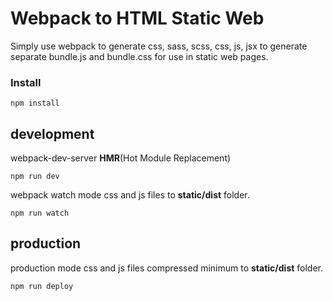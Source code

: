 # Webpack to HTML Static Web 

Simply use webpack to generate css, sass, scss, css, js, jsx to generate separate bundle.js and bundle.css for use in static web pages.        

### Install

    npm install

## development

webpack-dev-server **HMR**(Hot Module Replacement)

    npm run dev

webpack watch mode css and js files to **static/dist** folder.

    npm run watch

## production

production mode css and js files compressed minimum to **static/dist** folder.

    npm run deploy


